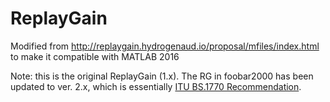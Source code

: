 # ReplayGain
Modified from http://replaygain.hydrogenaud.io/proposal/mfiles/index.html to make it compatible with MATLAB 2016

Note: this is the original ReplayGain (1.x). The RG in foobar2000 has been updated to ver. 2.x, which is essentially [ITU BS.1770 Recommendation](https://www.itu.int/rec/R-REC-BS.1770/en).
